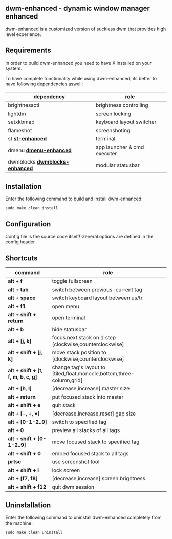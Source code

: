 dwm-enhanced - dynamic window manager enhanced
--------------------
dwm-enhanced is a customized version of suckless dwm that provides high level experience.


Requirements
------------
In order to build dwm-enhanced you need to have X installed on your system.

To have complete functionality while using dwm-enhanced, its better to have following dependencies aswell:

| dependency																		    | role                          |
| -									 								 				    | -                             |
| brightnessctl						 								 				    | brightness controlling        |
| lightdm							 								 				    | screen locking                |
| setxkbmap							 								 				    | keyboard layout switcher      |
| flameshot															 				    | screenshoting				    |
| st **[st-enhanced](https://github.com/ozkanonur/st-enhanced)**         				| terminal                      |
| dmenu  **[dmenu-enhanced](https://github.com/ozkanonur/dmenu-enhanced)**				| app launcher & cmd executer   |
| dwmblocks  **[dwmblocks-enhanced](https://github.com/ozkanonur/dwmblocks-enhanced)**  | modular statusbar             |

Installation
------------
Enter the following command to build and install dwm-enhanced:

    sudo make clean install

Configuration
------------
Config file is the source code itself! General options are defined in the config header

Shortcuts
------------
| command								    | role												                            |
| -											| -													                            |
| **alt + f**								| toggle fullscreen                     									    |
| **alt + tab**								| switch between previous-current tag                     						|
| **alt + space**							| switch keyboard layout between us/tr											|
| **alt + f1**								| open menu											                            |
| **alt + shift + return**					| open terminal										                            |
| **alt + b**								| hide statusbar									                            |
| **alt + [j, k]**							| focus next stack on 1 step [clockwise,counterclockwise]				        |
| **alt + shift + [j, k]**					| move stack position to [clockwise,counterclockwise]	                       	|
| **alt + shift + [t, f, m, b, c, g]**		| change tag's layout to [tiled,float,monocle,bottom,three-column,grid]			|
| **alt + [h, l]**							| [decrease,increase] master size						  		                |
| **alt + return**							| put focused stack into master				  		                            |
| **alt + shift + e**						| quit stack								  		                            |
| **alt + [-, +, =]**						| [decrease,increase,reset] gap size							  		        |
| **alt + [0-1-2..9]**					 	| switch to specified tag					  		                            |
| **alt + 0**								| preview all stacks of all tags						  		                |
| **alt + shift + [0-1-2..9]**				| move focused stack to specified tag		  		                            |
| **alt + shift + 0**						| embed focused stack to all tags			  		                            |
| **prtsc**									| use screenshot tool						  		                            |
| **alt + shift + l**						| lock screen								  		                            |
| **alt + [f7, f8]**						| [decrease,increase] screen brightness				                    		|
| **alt + shift + f12**						| quit dwm session									                            |

Uninstallation
------------
Enter the following command to uninstall dwm-enhanced completely from the machine:

    sudo make clean uninstall

